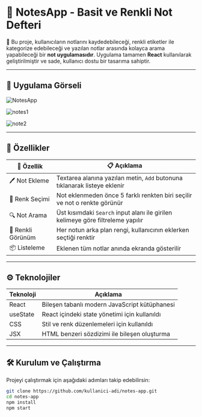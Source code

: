 # 📝 NotesApp - Basit ve Renkli Not Defteri

🌸 Bu proje, kullanıcıların notlarını kaydedebileceği, renkli etiketler ile kategorize edebileceği ve yazılan notlar arasında kolayca arama yapabileceği bir **not uygulamasıdır**. Uygulama tamamen **React** kullanılarak geliştirilmiştir ve sade, kullanıcı dostu bir tasarıma sahiptir.

---

## 📸 Uygulama Görseli

![NotesApp](https://github.com/user-attachments/assets/0be6d618-35e6-4884-a417-f625688cdc38)


![notes1](https://github.com/user-attachments/assets/49b88ad1-2639-4285-aed9-c1c1ff942b05)

![note2](https://github.com/user-attachments/assets/6433bad8-04db-42dd-8b0f-a86cf293f262)

---

## 🎯 Özellikler

| 🚀 Özellik             | 📋 Açıklama                                                                 |
|------------------------|-----------------------------------------------------------------------------|
| 🖊️ Not Ekleme          | Textarea alanına yazılan metin, `Add` butonuna tıklanarak listeye eklenir   |
| 🎨 Renk Seçimi         | Not eklenmeden önce 5 farklı renkten biri seçilir ve not o renkte görünür   |
| 🔍 Not Arama           | Üst kısımdaki `Search` input alanı ile girilen kelimeye göre filtreleme yapılır |
| 🌈 Renkli Görünüm      | Her notun arka plan rengi, kullanıcının eklerken seçtiği renktir            |
| 📦 Listeleme           | Eklenen tüm notlar anında ekranda gösterilir                               |

---

## ⚙️ Teknolojiler

| Teknoloji  | Açıklama                                       |
|------------|------------------------------------------------|
| React      | Bileşen tabanlı modern JavaScript kütüphanesi  |
| useState   | React içindeki state yönetimi için kullanıldı  |
| CSS        | Stil ve renk düzenlemeleri için kullanıldı     |
| JSX        | HTML benzeri sözdizimi ile bileşen oluşturma  |

---

## 🛠️ Kurulum ve Çalıştırma

Projeyi çalıştırmak için aşağıdaki adımları takip edebilirsin:

```bash
git clone https://github.com/kullanici-adi/notes-app.git
cd notes-app
npm install
npm start
